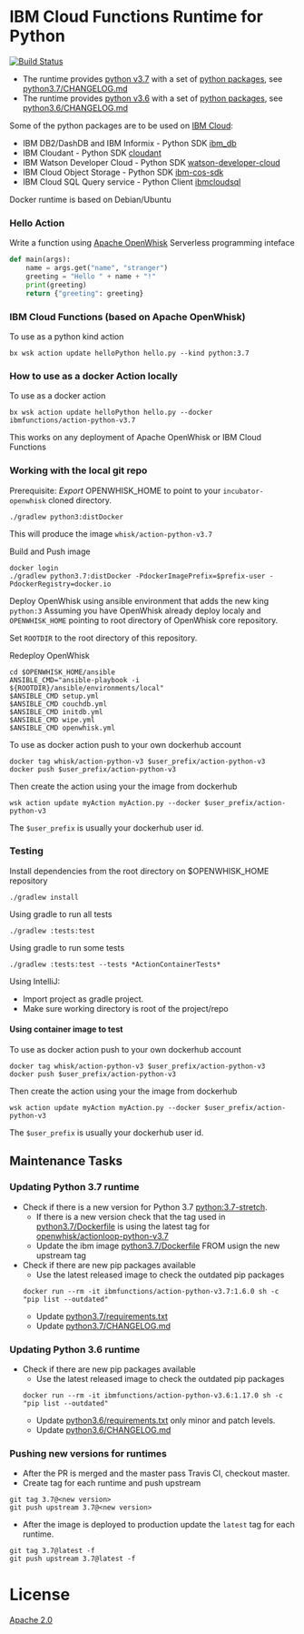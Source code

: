 # IBM Cloud Functions Runtime for Python
[![Build Status](https://travis-ci.org/ibm-functions/runtime-python.svg?branch=master)](https://travis-ci.org/ibm-functions/runtime-python)

- The runtime provides [python v3.7](python3.7/) with a set of [python packages](python3.7/requirements.txt), see [python3.7/CHANGELOG.md](python3.7/CHANGELOG.md)
- The runtime provides [python v3.6](python3.6/) with a set of [python packages](python3.6/requirements.txt), see [python3.6/CHANGELOG.md](python3.6/CHANGELOG.md)

Some of the python packages are to be used on [IBM Cloud](https://cloud.ibm.com):
- IBM DB2/DashDB and IBM Informix - Python SDK [ibm_db](https://pypi.python.org/pypi/ibm_db)
- IBM Cloudant - Python SDK [cloudant](https://pypi.python.org/pypi/cloudant)
- IBM Watson Developer Cloud - Python SDK [watson-developer-cloud](https://pypi.python.org/pypi/watson-developer-cloud)
- IBM Cloud Object Storage - Python SDK [ibm-cos-sdk](https://pypi.python.org/pypi/ibm-cos-sdk)
- IBM Cloud SQL Query service - Python Client [ibmcloudsql](https://pypi.org/project/ibmcloudsql/)

Docker runtime is based on Debian/Ubuntu

### Hello Action
Write a function using [Apache OpenWhisk](https://apache.openwhisk.org) Serverless programming inteface
```python
def main(args):
    name = args.get("name", "stranger")
    greeting = "Hello " + name + "!"
    print(greeting)
    return {"greeting": greeting}
```

### IBM Cloud Functions (based on Apache OpenWhisk)
To use as a python kind action
```
bx wsk action update helloPython hello.py --kind python:3.7
```

### How to use as a docker Action locally
To use as a docker action
```
bx wsk action update helloPython hello.py --docker ibmfunctions/action-python-v3.7
```
This works on any deployment of Apache OpenWhisk or IBM Cloud Functions



### Working with the local git repo
Prerequisite: *Export* OPENWHISK_HOME to point to your `incubator-openwhisk` cloned directory.

```
./gradlew python3:distDocker
```
This will produce the image `whisk/action-python-v3.7`

Build and Push image
```
docker login
./gradlew python3.7:distDocker -PdockerImagePrefix=$prefix-user -PdockerRegistry=docker.io
```

Deploy OpenWhisk using ansible environment that adds the new king `python:3`
Assuming you have OpenWhisk already deploy localy and `OPENWHISK_HOME` pointing to root directory of OpenWhisk core repository.

Set `ROOTDIR` to the root directory of this repository.

Redeploy OpenWhisk
```
cd $OPENWHISK_HOME/ansible
ANSIBLE_CMD="ansible-playbook -i ${ROOTDIR}/ansible/environments/local"
$ANSIBLE_CMD setup.yml
$ANSIBLE_CMD couchdb.yml
$ANSIBLE_CMD initdb.yml
$ANSIBLE_CMD wipe.yml
$ANSIBLE_CMD openwhisk.yml
```

To use as docker action push to your own dockerhub account
```
docker tag whisk/action-python-v3 $user_prefix/action-python-v3
docker push $user_prefix/action-python-v3
```
Then create the action using your the image from dockerhub
```
wsk action update myAction myAction.py --docker $user_prefix/action-python-v3
```
The `$user_prefix` is usually your dockerhub user id.


### Testing
Install dependencies from the root directory on $OPENWHISK_HOME repository
```
./gradlew install
```

Using gradle to run all tests
```
./gradlew :tests:test
```
Using gradle to run some tests
```
./gradlew :tests:test --tests *ActionContainerTests*
```
Using IntelliJ:
- Import project as gradle project.
- Make sure working directory is root of the project/repo


#### Using container image to test
To use as docker action push to your own dockerhub account
```
docker tag whisk/action-python-v3 $user_prefix/action-python-v3
docker push $user_prefix/action-python-v3
```
Then create the action using your the image from dockerhub
```
wsk action update myAction myAction.py --docker $user_prefix/action-python-v3
```
The `$user_prefix` is usually your dockerhub user id.


## Maintenance Tasks

### Updating Python 3.7 runtime
- Check if there is a new version for Python 3.7 [python:3.7-stretch](https://hub.docker.com/_/python/).
  - If there is a new version check that the tag used in [python3.7/Dockerfile](python3.7/Dockerfile) is using the latest tag for [openwhisk/actionloop-python-v3.7](https://hub.docker.com/r/openwhisk/actionloop-python-v3.7/tags)
  - Update the ibm image [python3.7/Dockerfile](python3.7/Dockerfile) FROM usign the new upstream tag
- Check if there are new pip packages available
  - Use the latest released image to check the outdated pip packages
  ```
  docker run --rm -it ibmfunctions/action-python-v3.7:1.6.0 sh -c "pip list --outdated"
  ```
  - Update [python3.7/requirements.txt](python3.7/requirements.txt)
  - Update [python3.7/CHANGELOG.md](python3.7/CHANGELOG.md)

### Updating Python 3.6 runtime
- Check if there are new pip packages available
  - Use the latest released image to check the outdated pip packages
  ```
  docker run --rm -it ibmfunctions/action-python-v3.6:1.17.0 sh -c "pip list --outdated"
  ```
  - Update [python3.6/requirements.txt](python3.6/requirements.txt) only minor and patch levels.
  - Update [python3.6/CHANGELOG.md](python3.6/CHANGELOG.md)

### Pushing new versions for runtimes
- After the PR is merged and the master pass Travis CI, checkout master.
- Create tag for each runtime and push upstream
```
git tag 3.7@<new version>
git push upstream 3.7@<new version>
```
- After the image is deployed to production update the `latest` tag for each runtime.
```
git tag 3.7@latest -f
git push upstream 3.7@latest -f
```


# License
[Apache 2.0](LICENSE.txt)